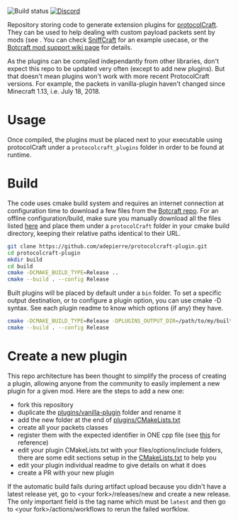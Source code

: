 ![Build status](https://github.com/adepierre/protocolcraft-plugin/actions/workflows/build.yml/badge.svg)
[![Discord](https://badgen.net/badge/icon/discord?icon=discord&label)](https://discord.gg/wECVsTbjA9)

Repository storing code to generate extension plugins for [protocolCraft](https://github.com/adepierre/Botcraft). They can be used to help dealing with custom payload packets sent by mods (see . You can check [SniffCraft](https://github.com/adepierre/SniffCraft) for an example usecase, or the [Botcraft mod support wiki page](https://github.com/adepierre/Botcraft/wiki/Mod-support) for details.

As the plugins can be compiled independantly from other libraries, don't expect this repo to be updated very often (except to add new plugins). But that doesn't mean plugins won't work with more recent ProtocolCraft versions. For example, the packets in vanilla-plugin haven't changed since Minecraft 1.13, i.e. July 18, 2018.

# Usage

Once compiled, the plugins must be placed next to your executable using protocolCraft under a ``protocolcraft_plugins`` folder in order to be found at runtime.

# Build

The code uses cmake build system and requires an internet connection at configuration time to download a few files from the [Botcraft repo](https://github.com/adepierre/Botcraft). For an offline configuration/build, make sure you manually download all the files listed [here](cmake/protocolcraft.cmake) and place them under a ``protocolCraft`` folder in your cmake build directory, keeping their relative paths identical to their URL.

```bash
git clone https://github.com/adepierre/protocolcraft-plugin.git
cd protocolcraft-plugin
mkdir build
cd build
cmake -DCMAKE_BUILD_TYPE=Release ..
cmake --build . --config Release
```

Built plugins will be placed by default under a ``bin`` folder. To set a specific output destination, or to configure a plugin option, you can use cmake -D syntax. See each plugin readme to know which options (if any) they have.
```bash
cmake -DCMAKE_BUILD_TYPE=Release -DPLUGINS_OUTPUT_DIR=/path/to/my/built/plugins ..
cmake --build . --config Release
```

# Create a new plugin

This repo architecture has been thought to simplify the process of creating a plugin, allowing anyone from the community to easily implement a new plugin for a given mod. Here are the steps to add a new one:
- fork this repository
- duplicate the [plugins/vanilla-plugin](plugins) folder and rename it
- add the new folder at the end of [plugins/CMakeLists.txt](plugins/CMakeLists.txt)
- create all your packets classes
- register them with the expected identifier in ONE cpp file (see [this](plugins/vanilla-plugin/src/register.cpp) for reference)
- edit your plugin CMakeLists.txt with your files/options/include folders, there are some edit sections setup in the [CMakeLists.txt](plugins/vanilla-plugin/CMakeLists.txt) to help you
- edit your plugin individual readme to give details on what it does
- create a PR with your new plugin

If the automatic build fails during artifact upload because you didn't have a latest release yet, go to \<your fork\>/releases/new and create a new release. The only important field is the tag name which must be ``latest`` and then go to \<your fork\>/actions/workflows to rerun the failed worfklow.

